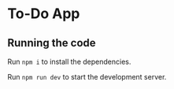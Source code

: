# To-Do App

## Running the code

Run `npm i` to install the dependencies.

Run `npm run dev` to start the development server.
